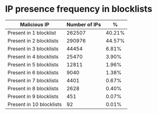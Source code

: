 # IP presence frequency in blocklists
| Malicious IP | Number of IPs | % |
|----|----|----|
| Present in 1 blocklist | 262507 | 40.21% |
| Present in 2 blocklists | 290976 | 44.57% |
| Present in 3 blocklists | 44454 | 6.81% |
| Present in 4 blocklists | 25470 | 3.90% |
| Present in 5 blocklists | 12811 | 1.96% |
| Present in 6 blocklists | 9040 | 1.38% |
| Present in 7 blocklists | 4401 | 0.67% |
| Present in 8 blocklists | 2628 | 0.40% |
| Present in 9 blocklists | 451 | 0.07% |
| Present in 10 blocklists | 92 | 0.01% |
